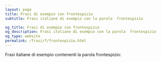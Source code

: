 ```yaml
---
layout: page
title: Frasi di esempio con frontespizio 
subtitle: Frasi italiane di esempio con la parola  frontespizio

og_title: Frasi di esempio con frontespizio 
og_description: Frasi italiane di esempio con la parola  frontespizio
og_type: website
permalink: /frasi/f/frontespizio.html
---
```


Frasi italiane di esempio contenenti la parola frontespizio:


